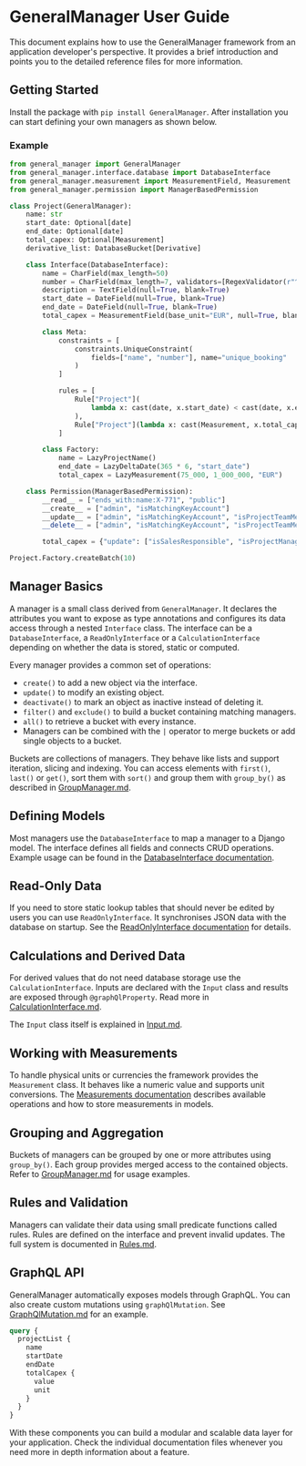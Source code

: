 # GeneralManager User Guide

This document explains how to use the GeneralManager framework from an application developer's perspective. It provides a brief introduction and points you to the detailed reference files for more information.

## Getting Started

Install the package with `pip install GeneralManager`. After installation you can start defining your own managers as shown below.

### Example

```python
from general_manager import GeneralManager
from general_manager.interface.database import DatabaseInterface
from general_manager.measurement import MeasurementField, Measurement
from general_manager.permission import ManagerBasedPermission

class Project(GeneralManager):
    name: str
    start_date: Optional[date]
    end_date: Optional[date]
    total_capex: Optional[Measurement]
    derivative_list: DatabaseBucket[Derivative]

    class Interface(DatabaseInterface):
        name = CharField(max_length=50)
        number = CharField(max_length=7, validators=[RegexValidator(r"^AP\d{4,5}$")])
        description = TextField(null=True, blank=True)
        start_date = DateField(null=True, blank=True)
        end_date = DateField(null=True, blank=True)
        total_capex = MeasurementField(base_unit="EUR", null=True, blank=True)

        class Meta:
            constraints = [
                constraints.UniqueConstraint(
                    fields=["name", "number"], name="unique_booking"
                )
            ]

            rules = [
                Rule["Project"](
                    lambda x: cast(date, x.start_date) < cast(date, x.end_date)
                ),
                Rule["Project"](lambda x: cast(Measurement, x.total_capex) >= "0 EUR"),
            ]

        class Factory:
            name = LazyProjectName()
            end_date = LazyDeltaDate(365 * 6, "start_date")
            total_capex = LazyMeasurement(75_000, 1_000_000, "EUR")

    class Permission(ManagerBasedPermission):
        __read__ = ["ends_with:name:X-771", "public"]
        __create__ = ["admin", "isMatchingKeyAccount"]
        __update__ = ["admin", "isMatchingKeyAccount", "isProjectTeamMember"]
        __delete__ = ["admin", "isMatchingKeyAccount", "isProjectTeamMember"]

        total_capex = {"update": ["isSalesResponsible", "isProjectManager"]}

Project.Factory.createBatch(10)
```

## Manager Basics

A manager is a small class derived from `GeneralManager`. It declares the attributes you want to expose as type annotations and configures its data access through a nested `Interface` class. The interface can be a `DatabaseInterface`, a `ReadOnlyInterface` or a `CalculationInterface` depending on whether the data is stored, static or computed.

Every manager provides a common set of operations:

- `create()` to add a new object via the interface.
- `update()` to modify an existing object.
- `deactivate()` to mark an object as inactive instead of deleting it.
- `filter()` and `exclude()` to build a bucket containing matching managers.
- `all()` to retrieve a bucket with every instance.
- Managers can be combined with the `|` operator to merge buckets or add single objects to a bucket.

Buckets are collections of managers. They behave like lists and support iteration, slicing and indexing. You can access elements with `first()`, `last()` or `get()`, sort them with `sort()` and group them with `group_by()` as described in [GroupManager.md](GroupManager.md).

## Defining Models

Most managers use the `DatabaseInterface` to map a manager to a Django model. The interface defines all fields and connects CRUD operations. Example usage can be found in the [DatabaseInterface documentation](DatabaseInterface.md).

## Read-Only Data

If you need to store static lookup tables that should never be edited by users you can use `ReadOnlyInterface`. It synchronises JSON data with the database on startup. See the [ReadOnlyInterface documentation](ReadOnlyInterface.md) for details.

## Calculations and Derived Data

For derived values that do not need database storage use the `CalculationInterface`. Inputs are declared with the `Input` class and results are exposed through `@graphQlProperty`. Read more in [CalculationInterface.md](CalculationInterface.md).

The `Input` class itself is explained in [Input.md](Input.md).

## Working with Measurements

To handle physical units or currencies the framework provides the `Measurement` class. It behaves like a numeric value and supports unit conversions. The [Measurements documentation](Measurements.md) describes available operations and how to store measurements in models.

## Grouping and Aggregation

Buckets of managers can be grouped by one or more attributes using `group_by()`. Each group provides merged access to the contained objects. Refer to [GroupManager.md](GroupManager.md) for usage examples.

## Rules and Validation

Managers can validate their data using small predicate functions called rules. Rules are defined on the interface and prevent invalid updates. The full system is documented in [Rules.md](Rules.md).

## GraphQL API

GeneralManager automatically exposes models through GraphQL. You can also create custom mutations using `graphQlMutation`. See [GraphQlMutation.md](GraphQlMutation.md) for an example.

```graphql
query {
  projectList {
    name
    startDate
    endDate
    totalCapex {
      value
      unit
    }
  }
}
```

With these components you can build a modular and scalable data layer for your application. Check the individual documentation files whenever you need more in depth information about a feature.
